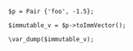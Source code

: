 ```basic-usage.php
$p = Pair {'foo', -1.5};

$immutable_v = $p->toImmVector();

\var_dump($immutable_v);
```
